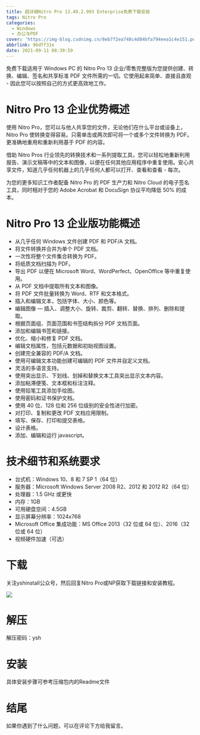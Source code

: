 ```yaml
---
title: 超详细Nitro Pro 13.49.2.993 Enterprise免费下载安装
tags: Nitro Pro
categories:
  - Windows
  - 办公与PDF
cover: 'https://img-blog.csdnimg.cn/8eb7f2ea748c4d84bfa794eea1c4e151.png'
abbrlink: 96dff31e
date: 2021-09-11 08:39:59
---
```


免费下载适用于 Windows PC 的 Nitro Pro 13 企业/零售完整版为您提供创建、转换、编辑、签名和共享标准 PDF 文件所需的一切。它使用起来简单、直接且直观 - 因此您可以按照自己的方式更高效地工作。

# Nitro Pro 13 企业优势概述
使用 Nitro Pro，您可以与他人共享您的文件，无论他们在什么平台或设备上，Nitro Pro 使转换变得容易。只需单击或两次即可将一个或多个文件转换为 PDF。更准确地重用和重新利用基于 PDF 的内容。

借助 Nitro Pros 行业领先的转换技术和一系列提取工具，您可以轻松地重新利用报告、演示文稿等中的文本和图像，以便在任何其他应用程序中重复使用。安心共享文件，知道几乎任何机器上的几乎任何人都可以打开、查看和查看 - 每次。

为您的更多知识工作者配备 Nitro Pro 的 PDF 生产力和 Nitro Cloud 的电子签名工具，同时相对于您的 Adob​​e Acrobat 和 DocuSign 协议平均降低 50% 的成本。

# Nitro Pro 13 企业版功能概述
- 从几乎任何 Windows 文件创建 PDF 和 PDF/A 文档。
- 将文件转换并合并为单个 PDF 文档。
- 一次性将整个文件集合转换为 PDF。
- 将纸质文档扫描为 PDF。
- 导出 PDF 以便在 Microsoft Word、WordPerfect、OpenOffice 等中重复使用。
- 从 PDF 文档中提取所有文本和图像。
- 将 PDF 文件批量转换为 Word、RTF 和文本格式。
- 插入和编辑文本，包括字体、大小、颜色等。
- 编辑图像 — 插入、调整大小、旋转、裁剪、翻转、替换、排列、删除和提取。
- 根据页面组、页面范围和书签结构拆分 PDF 文档页面。
- 添加和编辑书签和链接。
- 优化、缩小和修复 PDF 文档。
- 编辑文档属性，包括元数据和初始视图设置。
- 创建完全兼容的 PDF/A 文档。
- 使用可编辑文本功能创建可编辑的 PDF 文件并自定义文档。
- 灵活的多语言支持。
- 使用突出显示、下划线、划掉和替换文本工具突出显示文本内容。
- 添加粘滞便笺、文本框和标注注释。
- 使用铅笔工具添加手绘图。
- 使用密码和证书保护文档。
- 使用 40 位、128 位和 256 位级别的安全性进行加密。
- 对打印、复制和更改 PDF 文档应用限制。
- 填写、保存、打印和提交表格。
- 设计表格。
- 添加、编辑和运行 javascript。

# 技术细节和系统要求
- 台式机：Windows 10、8 和 7 SP 1（64 位）
- 服务器：Microsoft Windows Server 2008 R2、2012 和 2012 R2（64 位）
- 处理器：1.5 GHz 或更快
- 内存：1GB
- 可用硬盘空间：4.5GB
- 显示屏幕分辨率：1024x768
- Microsoft Office 集成功能：MS Office 2013（32 位或 64 位）、2016（32 位或 64 位）
- 视频硬件加速（可选）

# 下载
关注yshinstall公众号，然后回复Nitro Pro或NP获取下载链接和安装教程。

![](https://img-blog.csdnimg.cn/f824f9d6c4ca40549a3d02de1938c17c.jpg#pic_center)

# 解压
解压密码：ysh

# 安装
具体安装步骤可参考压缩包内的Readme文件

# 结尾
如果你遇到了什么问题，可以在评论下方给我留言。

